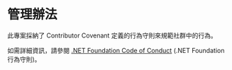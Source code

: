 # <a name="code-of-conduct"></a>管理辦法

此專案採納了 Contributor Covenant 定義的行為守則來規範社群中的行為。

如需詳細資訊，請參閱 [.NET Foundation Code of Conduct](https://dotnetfoundation.org/code-of-conduct) (.NET Foundation 行為守則)。
